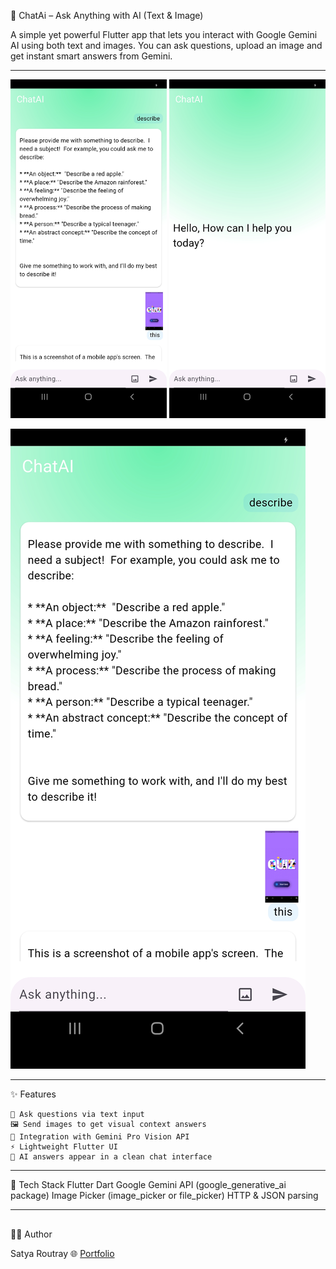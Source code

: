 🤖 ChatAi – Ask Anything with AI (Text & Image)

A simple yet powerful Flutter app that lets you interact with Google Gemini AI using both text and images. You can ask questions, upload an image and get instant smart answers from Gemini.

---
<p align="center">
  <img src="assets/screenshots/ss1.jpg" width="250" alt="screenshot1"/>
  <img src="assets/screenshots/ss2.jpg" width="250" alt="screenshot2"/>
</p>

[![Watch the demo](assets/screenshots/ss1.jpg)](https://youtube.com/shorts/TTInchpTxBc?si=t6bEU3Mp-li5TvNZ)

---

✨ Features

    📝 Ask questions via text input
    🖼️ Send images to get visual context answers
    🤖 Integration with Gemini Pro Vision API
    ⚡ Lightweight Flutter UI
    💬 AI answers appear in a clean chat interface

---

🧰 Tech Stack
    Flutter
    Dart
    Google Gemini API (google_generative_ai package)
    Image Picker (image_picker or file_picker)
    HTTP & JSON parsing

---

## 
🧑‍💻 Author

Satya Routray
🌐 [Portfolio](satya-routray.web.app)
